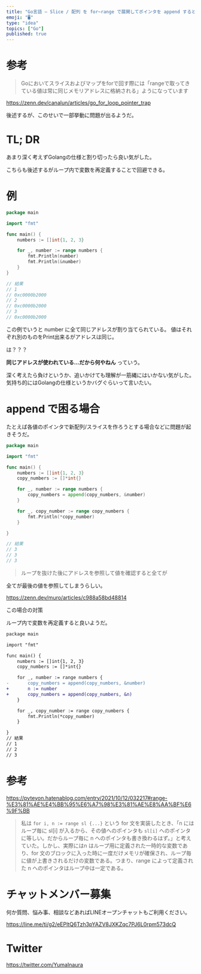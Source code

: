 ```yaml
---
title: "Go言語 – Slice / 配列 を for~range で展開してポインタを append すると全部同じ値になる"
emoji: "🖥"
type: "idea"
topics: ["Go"]
published: true
---
```


# 参考

>Goにおいてスライスおよびマップをforで回す際には「rangeで取ってきている値は常に同じメモリアドレスに格納される」ようになっています

https://zenn.dev/canalun/articles/go_for_loop_pointer_trap



後述するが、このせいで一部挙動に問題が出るようだ。


# TL; DR

あまり深く考えずGolangの仕様と割り切ったら良い気がした。

こちらも後述するがループ内で変数を再定義することで回避できる。

# 例


```go
package main

import "fmt"

func main() {
	numbers := []int{1, 2, 3}

	for _, number := range numbers {
		fmt.Println(number)
		fmt.Println(&number)
	}
}

// 結果
// 1
// 0xc0000b2000
// 2
// 0xc0000b2000
// 3
// 0xc0000b2000

```

この例でいうと number に全て同じアドレスが割り当てられている。
値はそれぞれ別のものをPrint出来るがアドレスは同じ。

は？？？

**同じアドレスが使われている…だから何やねん** っていう。

深く考えたら負けというか、追いかけても理解が一筋縄にはいかない気がした。
気持ち的にはGolangの仕様というかバグぐらいって言いたい。

# append で困る場合

たとえば各値のポインタで新配列/スライスを作ろうとする場合などに問題が起きそうだ。

```go
package main

import "fmt"

func main() {
	numbers := []int{1, 2, 3}
	copy_numbers := []*int{}

	for _, number := range numbers {
		copy_numbers = append(copy_numbers, &number)
	}

	for _, copy_number := range copy_numbers {
		fmt.Println(*copy_number)
	}

}

// 結果
// 3
// 3
// 3
```

>ループを抜けた後にアドレスを参照して値を確認すると全てが

全てが最後の値を参照してしまうらしい。

https://zenn.dev/muro/articles/c988a58bd48814

この場合の対策

ループ内で変数を再定義すると良いようだ。

```diff
package main

import "fmt"

func main() {
	numbers := []int{1, 2, 3}
	copy_numbers := []*int{}

	for _, number := range numbers {
-		copy_numbers = append(copy_numbers, &number)
+		n := number
+		copy_numbers = append(copy_numbers, &n)
	}

	for _, copy_number := range copy_numbers {
		fmt.Println(*copy_number)
	}

}
// 結果
// 1
// 2
// 3
```

# 参考

https://pyteyon.hatenablog.com/entry/2021/10/12/032217#range-%E3%81%AE%E4%BB%95%E6%A7%98%E3%81%AE%E8%AA%BF%E6%9F%BB

>私は `for i, n := range sl {...}` という for 文を実装したとき、「n にはループ毎に sl[i] が入るから、その値へのポインタも `sl[i]` へのポインタに等しい。だからループ毎に n へのポインタも書き換わるはず。」と考えていた。しかし、実際にはn はループ用に定義された一時的な変数であり、for 文のブロックに入った時に一度だけメモリが確保され、ループ毎に値が上書きされるだけの変数である。つまり、range によって定義された n へのポインタはループ中は一定である。

<!-- Update From Qiita API -->

# チャットメンバー募集


何か質問、悩み事、相談などあればLINEオープンチャットもご利用ください。

https://line.me/ti/g2/eEPltQ6Tzh3pYAZV8JXKZqc7PJ6L0rpm573dcQ


# Twitter

https://twitter.com/YumaInaura

<!-- Update From Qiita API -->


